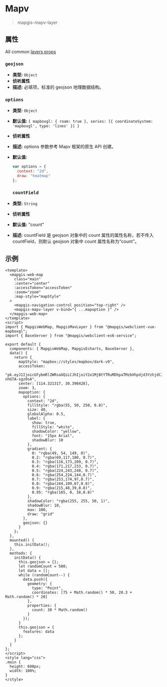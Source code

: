 # Mapv

> mapgis-mapv-layer

## 属性

All common [layers props](/zh/api/Layers/README.md#props)

### `geojson`

- **类型:** `Object`
- **侦听属性**
- **描述:** 必填项，标准的 geojson 地理数据结构。

### `options`

- **类型:** `Object`
- **默认值:** `{ mapboxgl: { roam: true }, series: [{ coordinateSystem: 'mapboxgl', type: 'lines' }] }`
- **侦听属性**
- **描述:** options 参数参考 Mapv 框架的原生 API 创建。
- **默认值:**

  ```js
  var options = {
    context: "2d",
    draw: "heatmap"
  };
  ```

  ### `countField`

- **类型:** `String`
- **侦听属性**
- **默认值:** "count"
- **描述:** countField 是 geojson 对象中的 count 属性的属性名称，若不传入 countField，则默认 geojson 对象中 count 属性名称为“count”。

## 示例

```vue
<template>
  <mapgis-web-map
    class="main"
    :center="center"
    :accessToken="accessToken"
    :zoom="zoom"
    :map-style="mapStyle"
  >
    <mapgis-navigation-control position="top-right" />
    <mapgis-mapv-layer v-bind="{ ...mapoption }" />
  </mapgis-web-map>
</template>
<script>
import { MapgisWebMap, MapgisMavLayer } from "@mapgis/webclient-vue-mapboxgl";
import { BaseServer } from "@mapgis/webclient-es6-service";

export default {
  components: { MapgisWebMap, MapgisEcharts, BaseServer },
  data() {
    return {
      mapStyle: "mapbox://styles/mapbox/dark-v9",
      accessToken:
        "pk.eyJ1IjoicGFybmRlZWRsaXQiLCJhIjoiY2o1MjBtYTRuMDhpaTMzbXhpdjd3YzhjdCJ9.sCoubaHF9-nhGTA-sgz0sA",
      center: [114.321317, 30.398428],
      zoom: 3,
      mapoption: {
        options: {
          context: "2d",
          fillStyle: "rgba(55, 50, 250, 0.8)",
          size: 40,
          globalAlpha: 0.5,
          label: {
            show: true,
            fillStyle: "white",
            shadowColor: "yellow",
            font: "15px Arial",
            shadowBlur: 10
          },
          gradient: {
            0: "rgba(49, 54, 149, 0)",
            0.2: "rgba(69,117,180, 0.7)",
            0.3: "rgba(116,173,209, 0.7)",
            0.4: "rgba(171,217,233, 0.7)",
            0.5: "rgba(224,243,248, 0.7)",
            0.6: "rgba(254,224,144,0.7)",
            0.7: "rgba(253,174,97,0.7)",
            0.8: "rgba(244,109,67,0.8)",
            0.9: "rgba(215,48,39,0.8)",
            0.95: "rgba(165, 0, 38,0.8)"
          },
          shadowColor: "rgba(255, 255, 50, 1)",
          shadowBlur: 10,
          max: 100,
          draw: "grid"
        },
        geojson: {}
      }
    };
  },
  mounted() {
    this.initData();
  },
  methods: {
    initData() {
      this.geojson = {};
      let randomCount = 500;
      let data = [];
      while (randomCount--) {
        data.push({
          geometry: {
            type: "Point",
            coordinates: [75 + Math.random() * 50, 20.3 + Math.random() * 20]
          },
          properties: {
            count: 30 * Math.random()
          }
        });
      }
      this.geojson = {
        features: data
      };
    }
  }
};
</script>
<style lang="css">
.main {
  height: 600px;
  width: 100%;
}
</style>
```
